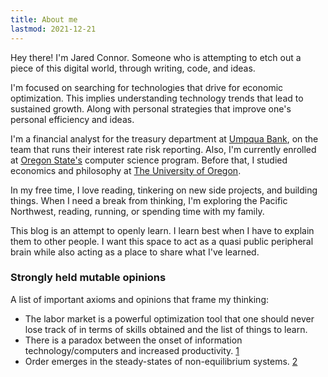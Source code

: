 ```yaml
---
title: About me
lastmod: 2021-12-21
---
```

Hey there! I'm Jared Connor. Someone who is attempting to etch out a piece of this digital world, through writing, code, and ideas.

I'm focused on searching for technologies that drive for economic optimization. This implies understanding technology trends that lead to sustained growth. Along with personal strategies that improve one's personal efficiency and ideas.

I'm a financial analyst for the treasury department at [Umpqua Bank](https://www.umpquabank.com/), on the team that runs their interest rate risk reporting. Also, I'm currently enrolled at [Oregon State's](https://oregonstate.edu/) computer science program. Before that, I studied economics and philosophy at [The University of Oregon](https://www.uoregon.edu/).

In my free time, I love reading, tinkering on new side projects, and building things. When I need a break from thinking, I'm exploring the Pacific Northwest, reading, running, or spending time with my family.

This blog is an attempt to openly learn. I learn best when I have to explain them to other people. I want this space to act as a quasi public peripheral brain while also acting as a place to share what I've learned.

### Strongly held mutable opinions

A list of important axioms and opinions that frame my thinking:

* The labor market is a powerful optimization tool that one should never lose track of in terms of skills obtained and the list of things to learn.
* There is a paradox between the onset of information technology/computers and increased productivity. [1](https://cs.stanford.edu/people/eroberts/cs201/projects/productivity-paradox/background.html)
* Order emerges in the steady-states of non-equilibrium systems. [2](https://danco.substack.com/p/dancoland-part-2-just-so-stories?token=eyJ1c2VyX2lkIjoyMDg4MzY0MCwicG9zdF9pZCI6MzkwNzAxMDMsIl8iOiJWRG00RCIsImlhdCI6MTYzMDM0MDc1MCwiZXhwIjoxNjMwMzQ0MzUwLCJpc3MiOiJwdWItODYyMyIsInN1YiI6InBvc3QtcmVhY3Rpb24ifQ.TVQJLiOcFkEsg_T6HPMzLF0z9C2QxXg6m0ptl358jE0 "2")